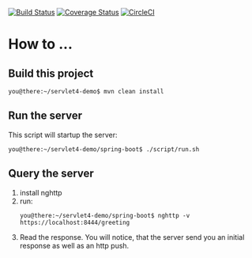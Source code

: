 [![Build Status](https://travis-ci.org/janweinschenker/servlet4-demo.svg?branch=master)](https://travis-ci.org/janweinschenker/servlet4-demo)
[![Coverage Status](https://coveralls.io/repos/github/janweinschenker/servlet4-demo/badge.svg?branch=master)](https://coveralls.io/github/janweinschenker/servlet4-demo?branch=master)
[![CircleCI](https://circleci.com/gh/janweinschenker/servlet4-demo/tree/master.svg?style=svg)](https://circleci.com/gh/janweinschenker/servlet4-demo/tree/master)


# How to ...

## Build this project

```
you@there:~/servlet4-demo$ mvn clean install
```

## Run the server

This script will startup the server:
```
you@there:~/servlet4-demo/spring-boot$ ./script/run.sh
```

## Query the server

1. install nghttp
1. run:
   ```
   you@there:~/servlet4-demo/spring-boot$ nghttp -v https://localhost:8444/greeting
   ```
1. Read the response. You will notice, that the server send you an initial response as well as an http push.